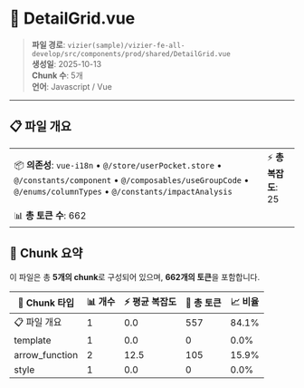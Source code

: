 # 📄 DetailGrid.vue

> **파일 경로**: `vizier(sample)/vizier-fe-all-develop/src/components/prod/shared/DetailGrid.vue`  
> **생성일**: 2025-10-13  
> **Chunk 수**: 5개  
> **언어**: Javascript / Vue
---





## 📋 파일 개요

| | |
|--|--|
| 📦 **의존성**: `vue-i18n` • `@/store/userPocket.store` • `@/constants/component` • `@/composables/useGroupCode` • `@/enums/columnTypes` • `@/constants/impactAnalysis` | ⚡ **총 복잡도**: 25 |
| 📊 **총 토큰 수**: 662 |  |






## 🧩 Chunk 요약

이 파일은 총 **5개의 chunk**로 구성되어 있으며, **662개의 토큰**을 포함합니다.

| 🧩 Chunk 타입 | 📊 개수 | ⚡ 평균 복잡도 | 📝 총 토큰 | 📈 비율 |
|---------------|--------|-------------|----------|--------|
| 📋 파일 개요 | 1 | 0.0 | 557 | 84.1% |
| template | 1 | 0.0 | 0 | 0.0% |
| arrow_function | 2 | 12.5 | 105 | 15.9% |
| style | 1 | 0.0 | 0 | 0.0% |

